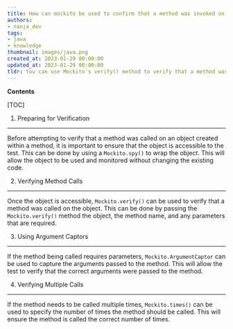 ```yaml
---
title: How can mockito be used to confirm that a method was invoked on an object created inside a different method?
authors:
- nanja_dev
tags:
- java
- knowledge
thumbnail: images/java.png
created_at: 2023-01-29 00:00:00
updated_at: 2023-01-29 00:00:00
tldr: You can use Mockito`s verify() method to verify that a method was called on an object created within a method.
---
```


**Contents**

[TOC]

1. Preparing for Verification
--------------------------------
Before attempting to verify that a method was called on an object created within a method, it is important to ensure that the object is accessible to the test. This can be done by using a `Mockito.spy()` to wrap the object. This will allow the object to be used and monitored without changing the existing code.

2. Verifying Method Calls
-------------------------
Once the object is accessible, `Mockito.verify()` can be used to verify that a method was called on the object. This can be done by passing the `Mockito.verify()` method the object, the method name, and any parameters that are required.

3. Using Argument Captors
-------------------------
If the method being called requires parameters, `Mockito.ArgumentCaptor` can be used to capture the arguments passed to the method. This will allow the test to verify that the correct arguments were passed to the method.

4. Verifying Multiple Calls
---------------------------
If the method needs to be called multiple times, `Mockito.times()` can be used to specify the number of times the method should be called. This will ensure the method is called the correct number of times.
